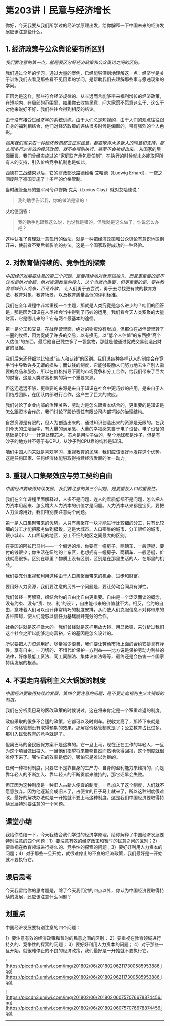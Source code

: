 # 第203讲丨民意与经济增长

你好，今天我要从我们所学过的经济学原理出发，给你解释一下中国未来的经济发展应该注意些什么。

## 1. 经济政策与公众舆论要有所区别

 *我们要注意的第一点，就是要区分好经济政策和公众舆论之间的区别。*

我们通过全年的学习，通过大量的案例，已经能够深刻地理解这一点：经济学是关于训练我们去看见那些看不见因素的学问，是帮助我们去理解那些事与愿违现象的学问。

正因为是这样，那些符合经济规律的、从长远而言能够带来福利增长的经济政策，在短期内、在局部的范围里，如果你去收集民意，问大家愿不愿意这么干、这么干对他来说好不好，我们往往会得到相反的结论。

由于没有接受过经济学的系统训练，由于人们总是短视的，由于人们的观点往往跟自身的福利相结合，他们对经济政策的评估很多时候是偏颇的，带有强烈的个人色彩。

 *如果我们每采取一种经济政策都去征求民意，都要取得大多数人的同意和支持，那么很多行之有效的经济政策，就不会得到执行，甚至不会被提出来。* 从国家的层面而言，我们曾经实施过的“家庭联产承包责任制”，在执行的时候就未必能取得所有人的支持，引入价格竞争机制也是如此。

西德在二战结束以后，它的财政部长路德维希·艾哈德（Ludwig Erhard），一夜之间废除了德国实施了十多年的价格管制。

当时统管全局的盟军司令卢修斯·克莱（Lucius Clay）就对艾哈德说：

> 我的助手告诉我，你的做法是错的！

艾哈德回答：

> 我的助手也跟我这么说，也说我是错的。但我就是这么做了，你说怎么办吧？

这种认准了真理就一意孤行的做法，就是一种把经济政策和公众舆论有意识地区别开来，使前者不受后者影响的办法。这是一个国家取得成功的一种经验。

## 2. 对教育做持续的、竞争性的探索

 *中国经济发展要注意的第二个问题，是要持续地对教育做投入，而且更重要的是不仅仅是绝对金额、绝对资源数量的投入，这个当然也重要，但更重要的是，要在教育领域引入竞争，百花齐放。* 让人们勇于去尝试，勇于去寻找更有效的教育方法、教育对象、教育场景，以及教育质量高低的评判标准。

我们在全年课程中非常重视一个主题，那就是人类究竟是怎么进步的？咱们的回答是，那是因为知识在人类社会当中得到了巧妙的运用。我们看今天人类积聚的大量财富，它是哪儿来的？它有两个最基本的途径。

第一是分工和交易。在战俘营里面，绝对的物资没有增加，但那位在战俘营里转了一圈的牧师，因为促成了许多的交易，以有换无，以“低个人估值”的东西换“高个人估值”的东西，最后他自己凭空多了一袋食物，那就是他通过促成交易创造出财富的证据。

我们后来还仔细地比较过“认人和认钱”的区别。我们说各种各样认人的制度会在竞争当中导致许多无谓的损失；而认钱的制度，它能够鼓励人们努力地去生产别人需要的商品和服务，所以在价格指导下面的市场竞争和分工合作，给我们带来了巨大的财富。这是人类财富积聚的第一个重要来源。

但这还远远不够，更重要的来源是来自于知识在社会中更巧妙的应用，是来自于人们结成团队，在团队内部进行合作，这产生了巨大的效应。

我们讨论了企业内部的治理关系，劳动力是怎么跟资本结合的，更重要的是知识是怎么跟资本合作的，我们讨论了股份责任有限公司内部巧妙的治理结构。

自然资源是有限的，但人为创造出来的、通过知识创造出来的资源是无限的。在我们今天的生活当中，有大量的满足感、大量的幸福感来自于电子设备。电子设备的基础是CPU——计算处理芯片。芯片是用沙子做的，整个地球都是沙子，但是有沙子的地方并不等于有CPU，从沙子到CPU靠的纯粹是知识。

咱们中国人向来就是喜欢学习、重视教育的民族，我们应该很好地发挥这个优势。这是任何国家、任何经济体能够取得持续经济发展的唯一动力。

## 3. 重视人口集聚效应与劳工契约自由

 *中国经济要取得持续发展，我们要注意的第三个问题，是要重视人口的重要性。*

我们在全年课程里面解释过，人多不是问题，连人的素质低都不是问题，怎么把人力资本用起来、怎么增大人力资本的价值才是问题。人力资本从来都是宝贝，要把人力资源用好，我们特别要注意两个问题。

第一是人口集聚带来的优势。人只有集聚在一块才能进行比较细的分工，只有比较细的分工才能把服务做到极致。这是大城市、人口密集的城市、分工很细的城市，跟小城市、人口稀疏的地区、分工不细的地区之间最大的区别。

在美国的阿拉巴马州——一个偏远的州，你要有一幢房子、两辆车、一艘游艇，要付的钱很少；你生活在纽约的上东区，也想拥有一幢房子、两辆车、一艘游艇，价钱就高很多。区别在哪里？物质上没有区别，区别是在那里生活的人、在那里的机会。

我们要充分重视和利用这种由于人口集聚而带来的机会、进步和财富。

要用好人力资源，我们要注意的另外一个问题是，要让劳动合同具有弹性。

我们曾经一再解释，缔结合约的自由比自由更重要。自由是一个泛泛而谈的概念，没有约束、没有“责、权、利”的设计，自由能带来的价值就不大。相反，合约的自由，意味着人们可以设计非常精巧的制度安排，从而使人们克服信息不对称带来的各种障碍，使人们能够以信任为基础展开充分的合作。

社会的饼就是这样做大的。我们曾经就是这样用放大镜、用显微镜，来分析过我们这个社会之所以能够走向富裕，它的基因是怎么设计的。

所以要把人力资源用好，尽量减少浪费，我们要让劳动市场上面的合约安排具有弹性，享有自由。一刀切的、不惜代价保护一方利益——比方说是保护劳动力利益的法律，好像最低工资法、同工同酬法、集体议价法等等，最终还是会伤害一个国家持续发展的根基。

## 4. 不要走向福利主义大锅饭的制度

 *中国经济要取得持续的发展，第四个要注意的问题，是不要走向福利主义大锅饭的制度。*

我们在分析奥巴马的医改政策的时候说过，这在将来肯定是一个积重难返的制度。

政府采取的很多不合适的政策，它都可以及时刹车。税收太高了，那降下来就是了；价格管制没有取得预期的效果，那解除价格管制就是了；公立教育占比过多，那引入民营教育的竞争就是了。

但奥巴马的全民医保方案不是这样的。它一旦上马，现在正在工作的年轻人，一旦为这个项目做出投入，一旦他们指望将来能够自然而然地获得回报，这个制度就很难停下来了。哪怕它的效率是低的，哪怕它是难以为继的。

任何一种福利制度，只要它不是靠自身的生产力、自身的盈利能力来维持的，而是靠年轻人的不断加入、靠年轻人的不断贡献来维持的，那它迟早会失败。

但正因为这种制度是一种旧人占新人便宜的制度，一旦加入了这个制度，人们就不愿意放弃。因为他逐渐变成旧人了，占便宜的日子马上就来了，所以这种制度很难改。最好的解决办法就是一开始就不要上马这种制度。这是我们中国经济要取得持续发展特别要注意的一个问题。

## 课堂小结

我给你总结一下，今天我结合我们学过的经济学原理，给你解释了中国经济发展要特别注意的四个问题：1）要注意有效的经济政策和暂时的民意之间的区别；2）要重视在教育领域进行持久的、竞争性的探索的问题；3）要好好利用人力资本的问题；4）对于那些一旦开始，就很难停止的不良的经济政策，我们最好是一开始就不要执行它。

## 课后思考

今天我留给你的思考题是，除了今天我们讲的四点以外，你认为中国经济要取得持续的发展，还应该注意什么问题？

## 划重点

中国经济发展要特别注意的四个问题：

1）要注意有效的经济政策和暂时的民意之间的区别；
2）要重视在教育领域进行持久的、竞争性的探索的问题；
3）要好好利用人力资本的问题；
4）对于那些一旦开始，就很难停止的不良的经济政策，我们最好是一开始就不要执行它。


![https://piccdn3.umiwi.com/img/201802/06/201802062117300585953886.jpg](https://piccdn3.umiwi.com/img/201802/06/201802062117300585953886.jpg)

![https://piccdn3.umiwi.com/img/201802/06/201802060757076678874456.jpg](https://piccdn3.umiwi.com/img/201802/06/201802060757076678874456.jpg)

---
